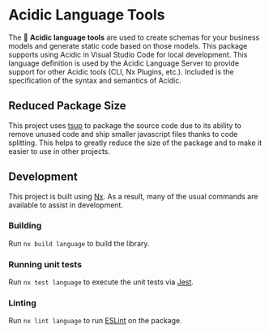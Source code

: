 <!-- START header -->
<!-- END header -->

# Acidic Language Tools

The 🧪 **Acidic language tools** are used to create schemas for your business models and generate static code based on those models. This package supports using Acidic in Visual Studio Code for local development. This language definition is used by the Acidic Language Server to provide support for other Acidic tools (CLI, Nx Plugins, etc.). Included is the specification of the syntax and semantics of Acidic.

<!-- START doctoc -->
<!-- END doctoc -->

## Reduced Package Size

This project uses [tsup](https://tsup.egoist.dev/) to package the source code due to its ability to remove unused code and ship smaller javascript files thanks to code splitting. This helps to greatly reduce the size of the package and to make it easier to use in other projects.

## Development

This project is built using [Nx](https://nx.dev). As a result, many of the usual commands are available to assist in development.

### Building

Run `nx build language` to build the library.

### Running unit tests

Run `nx test language` to execute the unit tests via [Jest](https://jestjs.io).

### Linting

Run `nx lint language` to run [ESLint](https://eslint.org/) on the package.

<!-- START footer -->
<!-- END footer -->
